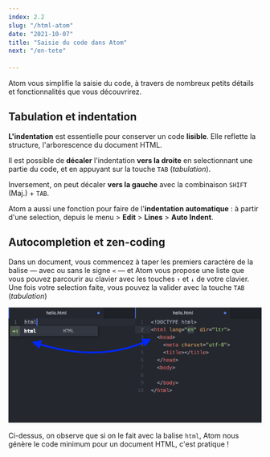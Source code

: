 ```yaml
---
index: 2.2
slug: "/html-atom"
date: "2021-10-07"
title: "Saisie du code dans Atom"
next: "/en-tete"

---
```


Atom vous simplifie la saisie du code, 
à travers de nombreux petits détails et fonctionnalités que vous découvrirez. 

## Tabulation et indentation

**L'indentation** est essentielle pour conserver un code **lisible**. Elle reflette la structure, l'arborescence du document HTML. 

Il est possible de **décaler** l'indentation **vers la droite** en selectionnant une partie du code, et en appuyant sur la touche `TAB` (*tabulation*). 

Inversement,  on peut décaler **vers la gauche** avec la combinaison `SHIFT`  (Maj.) + `TAB`.

Atom a aussi une fonction pour faire de l'**indentation automatique** : 
à partir d'une selection, depuis le menu > **Edit** > **Lines** > **Auto Indent**.  

## Autocompletion et zen-coding

Dans un document, vous commencez à taper les premiers caractère de la balise
— avec ou sans le signe `<` — et Atom vous propose une liste que vous pouvez
parcourir au clavier avec les touches `↑` et `↓` de votre clavier. 
Une fois votre selection faite, vous pouvez la valider avec la touche `TAB` (*tabulation*)

![html+tab](./images/html-tab.png)

Ci-dessus, on observe que si on le fait avec la balise `html`, Atom nous génère le code minimum pour un document HTML, c'est pratique !

